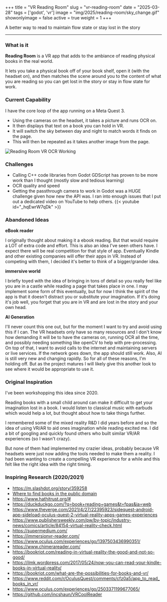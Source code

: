 +++
title = "VR Reading Room"
slug = "vr-reading-room"
date = "2025-03-28"
tags = ['godot', 'vr']
image = "img/2025/reading-room/sky_change.gif"
showonlyimage = false
active = true
weight = 1
+++

A better way to read to maintain flow state or stay lost in the story
<!--more-->
---

### What is it

**Reading Room** is a VR app that adds to the ambiance of reading physical books in the real world.

It lets you take a physical book off of your book shelf, open it (with the headset
on), and then matches the scene around you to the content of what you are reading so you can get
lost in the story or stay in flow state for work.


### Current Capability

I have the core loop of the app running on a Meta Quest 3.

* Using the cameras on the headset, it takes a picture and runs OCR on.
* It then displays that text on a book you can hold in VR.
* It will switch the sky between day and night to match words it finds on the page.
* This will then be repeated as it takes another image from the page.

![Reading Room VR OCR Working](/img/2025/reading-room/devlog_0.gif)

### Challenges

* Calling C++ code libraries from Godot GDScript has proven to be more work than I thought (mostly
  slow and tedious learning)
* OCR quality and speed
* Getting the passthrough camera to work in Godot was a HUGE challenge given how new the API was. I ran into enough issues that I
  put out a dedicated video on YouTube to help others. {{< youtube id="_hqEwrW7qDk" >}}

### Abandoned Ideas

**eBook reader**

I originally thought about making it a ebook reading. But that would require a LOT of extra code
and effort. This is also an idea I've seen others have. I expect there will be real competition for that style of app.
Eventually Kindle and other existing companies will offer their apps in VR. Instead of competing
with them, I decided it's better to think of a bigger/grander idea.

**immersive world**

I briefly toyed with the idea of bringing in tons of detail so you really feel like you are in a castle while reading a page that
takes place in one. I may implement some form of this eventually, but for now I think the spirit of the app is that it doesn't
distract you or substitute your imagination. If it's doing it's job well, you forget that you are in VR and are lost in the story
and your own head.

**AI Generation**

I'll never count this one out, but for the moment I want to try and avoid using this if I can. The VR headsets only have so many
resources and I don't know how demanding it will be to have the cameras on, running OCR all the time, and possibly needing
something like openCV to help with pre-processing. On top of that, I want to avoid calls to the internet and maintaining servers
or live services. If the network goes down, the app should still work. Also, AI is still very new and changing rapidly. So for all
of these reasons, I'm holding off. But as the project matures I will likely give this another look to see where it would be
appropriate to use it.

### Original Inspiration

I've been workshopping this idea since 2020.

Reading books with a small child around can make it difficult to get your imagination lost in a book. I would listen to classical
music with earbuds which would help a lot, but thought about how to take things further.

I remembered some of the mixed reality R&D I did years before and so the idea of using VR/AR to aid ones imagination while 
reading excited me. I did a bit of googling and quickly found others who built similar VR/AR experiences (so I wasn't crazy). 

But none of them had implemented my crazier ideas, probably because VR headsets were just now adding the tools needed to make 
them a reality. I had been wanting to create a compelling VR experience for a while and this felt like the right idea with the 
right timing.

### Inspiring Research (2020/2021)
* https://m.slashdot.org/story/359258
* [Where to find books in the public domain](https://www.vice.com/en/article/kz4e3e/millions-of-books-are-secretly-in-the-public-domain-you-can-download-them-free)
* https://www.hathitrust.org/#
* https://duckduckgo.com/?q=book+reading+games&t=fpas&ia=web
* https://www.theverge.com/2021/4/27/22395923/sidequest-android-app-sideload-oculus-quest-2-virtual-reality-apps-games-experiences
* https://www.publishersweekly.com/pw/by-topic/industry-news/comics/article/84154-virtual-reality-check.html
* https://supermedium.com/
* https://immersionvr-reader.com/
* https://www.oculus.com/experiences/go/1397503436990351/
* https://www.chimerareader.com/
* https://bookriot.com/reading-in-virtual-reality-the-good-and-not-so-good/
* https://ilmk.wordpress.com/2017/05/24/now-you-can-read-your-kindle-books-in-virtual-reality/
* https://bookriot.com/what-are-the-possibilities-for-books-and-vr/
* https://www.reddit.com/r/OculusQuest/comments/cfz0a5/app_to_read_books_in_vr/
* https://www.oculus.com/experiences/go/2503371199677065/
* https://github.com/incshaun/VRCoolReader
